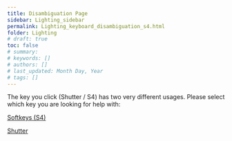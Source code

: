 ```yaml
---
title: Disambiguation Page
sidebar: Lighting_sidebar
permalink: Lighting_keyboard_disambiguation_s4.html
folder: Lighting
# draft: true
toc: false
# summary: 
# keywords: []
# authors: []
# last_updated: Month Day, Year
# tags: []
---
```


The key you click (Shutter / S4) has two very different usages. Please select which key you are looking for help with:

[Softkeys (S4)](./Lighting_keyboard_softkeys.html)

[Shutter](./Lighting_keyboard_encoderpages.html)